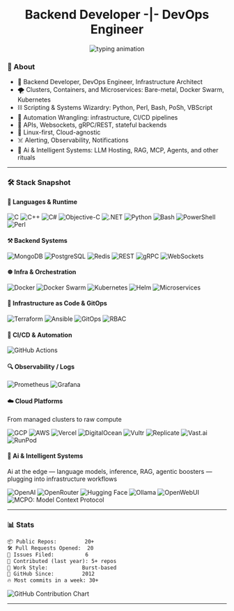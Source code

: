 <br>
<h1 align="center">  
Backend Developer -|- DevOps Engineer
</h1>

<p align="center">
  <img src="https://readme-typing-svg.demolab.com?font=Fira+Code&weight=300&size=16&pause=1000&color=CCCCCC&background=00000000&center=true&vCenter=true&width=600&height=35&lines=%E2%96%88+automating+the+void;%E2%96%88+orchestrating+chaos&cursor=_&repeat=true" alt="typing animation" />
</p>

### 🧠 About 

- 🧱 Backend Developer, DevOps Engineer, Infrastructure Architect  
- 🌪️ Clusters, Containers, and Microservices: Bare-metal, Docker Swarm, Kubernetes
- ⛓️ Scripting & Systems Wizardry: Python, Perl, Bash, PoSh, VBScript  
- 🔁 Automation Wrangling: infrastructure, CI/CD pipelines
- 🚧 APIs, Websockets, gRPC/REST, stateful backends
- 🧬 Linux-first, Cloud-agnostic
- ☠️ Alerting, Observability, Notifications
- 🧠 Ai & Intelligent Systems: LLM Hosting, RAG, MCP, Agents, and other rituals

---

### 🛠️ Stack Snapshot

#### 🧩 Languages & Runtime
![C](https://img.shields.io/badge/C-A8B9CC?style=for-the-badge&logo=c&logoColor=black)
![C++](https://img.shields.io/badge/C%2B%2B-00599C?style=for-the-badge&logo=c%2B%2B&logoColor=white)
![C#](https://img.shields.io/badge/C%23-239120?style=for-the-badge&logo=c-sharp&logoColor=white)
![Objective-C](https://img.shields.io/badge/Objective--C-438EFF?style=for-the-badge)
![.NET](https://img.shields.io/badge/.NET-512BD4?style=for-the-badge&logo=dotnet&logoColor=white)
![Python](https://img.shields.io/badge/Python-3776AB?style=for-the-badge&logo=python&logoColor=white)
![Bash](https://img.shields.io/badge/Bash-F7DF1E?style=for-the-badge&logo=bash&logoColor=black)
![PowerShell](https://img.shields.io/badge/PowerShell-3178C6?style=for-the-badge&logo=powershell&logoColor=white)
![Perl](https://img.shields.io/badge/Perl-39457E?style=for-the-badge&logo=perl&logoColor=white)


#### ⚒️ Backend Systems
![MongoDB](https://img.shields.io/badge/MongoDB-47A248?style=for-the-badge&logo=mongodb&logoColor=white)
![PostgreSQL](https://img.shields.io/badge/PostgreSQL-336791?style=for-the-badge&logo=postgresql&logoColor=white)
![Redis](https://img.shields.io/badge/Redis-DC382D?style=for-the-badge&logo=redis&logoColor=white)
![REST](https://img.shields.io/badge/REST-FF6F00?style=for-the-badge)
![gRPC](https://img.shields.io/badge/gRPC-0080FF?style=for-the-badge&logo=grpc&logoColor=white)
![WebSockets](https://img.shields.io/badge/WebSockets-010101?style=for-the-badge&logo=socketdotio&logoColor=white)

#### ☸️ Infra & Orchestration
![Docker](https://img.shields.io/badge/Docker-2496ED?style=for-the-badge&logo=docker&logoColor=white)
![Docker Swarm](https://img.shields.io/badge/Docker--Swarm-blue?style=for-the-badge&logo=docker&logoColor=white)
![Kubernetes](https://img.shields.io/badge/Kubernetes-326CE5?style=for-the-badge&logo=kubernetes&logoColor=white)
![Helm](https://img.shields.io/badge/Helm-0F1689?style=for-the-badge&logo=helm&logoColor=white)
![Microservices](https://img.shields.io/badge/Microservices-FF6F00?style=for-the-badge)

#### 🧬 Infrastructure as Code & GitOps
![Terraform](https://img.shields.io/badge/Terraform-623CE4?style=for-the-badge&logo=terraform&logoColor=white)
![Ansible](https://img.shields.io/badge/Ansible-000000?style=for-the-badge&logo=ansible&logoColor=white)
![GitOps](https://img.shields.io/badge/GitOps-FF6C37?style=for-the-badge)
![RBAC](https://img.shields.io/badge/K8s%20RBAC-326CE5?style=for-the-badge)

#### 🚀 CI/CD & Automation  
![GitHub Actions](https://img.shields.io/badge/GitHub%20Actions-2088FF?style=for-the-badge&logo=githubactions&logoColor=white)

#### 🔍 Observability / Logs
![Prometheus](https://img.shields.io/badge/Prometheus-E6522C?style=for-the-badge&logo=prometheus&logoColor=white)
![Grafana](https://img.shields.io/badge/Grafana-F46800?style=for-the-badge&logo=grafana&logoColor=white)
<!-- ![Loki](https://img.shields.io/badge/Loki-000?style=for-the-badge) -->


#### ☁️ Cloud Platforms  
From managed clusters to raw compute

![GCP](https://img.shields.io/badge/GCP-4285F4?style=for-the-badge&logo=googlecloud&logoColor=white)
![AWS](https://img.shields.io/badge/AWS-FF9900?style=for-the-badge&logo=amazonaws&logoColor=white)
![Vercel](https://img.shields.io/badge/Vercel-000000?style=for-the-badge&logo=vercel&logoColor=white)
![DigitalOcean](https://img.shields.io/badge/DigitalOcean-0080FF?style=for-the-badge&logo=digitalocean&logoColor=white)
![Vultr](https://img.shields.io/badge/Vultr-007BFC?style=for-the-badge&logo=vultr&logoColor=white)
![Replicate](https://img.shields.io/badge/Replicate-101010?style=for-the-badge&logo=data:image/svg+xml;base64,PHN2ZyB2aWV3Qm94PSIwIDAgMjczIDEwMCIgeG1sbnM9Imh0dHA6Ly93d3cudzMub3JnLzIwMDAvc3ZnIj48cGF0aCBkPSJNMCAxMDB2LTIuMzhjMC00Ny40NSA1Ny40OCA5LjcxIDk1Ljg5LTE0LjAyQzEzNC40OSA1NC45NiAxMTEuNzYgMjcuMTIgMTE1LjgxIDBjMjUuMS0yLjMyIDUwLjIxIDQ2LjI3IDcwLjYyIDY2LjY4IDU3LjQ4LTQuMTQgODAuMjEgMjIuNCA4Ni4yMiAzMy4zMi01MC4yMSA4LjI2LTg1LjkgNDYuNC0xMDIuODggNzUuMzN6IiBmaWxsPSIjMDBmZjNjIi8+PC9zdmc+&logoColor=white)
![Vast.ai](https://img.shields.io/badge/Vast.ai-222222?style=for-the-badge&logoColor=white)
![RunPod](https://img.shields.io/badge/RunPod.io-111111?style=for-the-badge&logoColor=white)


#### 🧠 Ai & Intelligent Systems  
Ai at the edge — language models, inference, RAG, agentic boosters — plugging into infrastructure workflows

![OpenAI](https://img.shields.io/badge/OpenAI-412991?style=for-the-badge&logo=openai&logoColor=white)
![OpenRouter](https://img.shields.io/badge/OpenRouter-000000?style=for-the-badge&logo=openai&logoColor=white)
![Hugging Face](https://img.shields.io/badge/HuggingFace-FECC00?style=for-the-badge&logo=huggingface&logoColor=black)
![Ollama](https://img.shields.io/badge/Ollama-grey?style=for-the-badge&logo=ollama&logoColor=white)
![OpenWebUI](https://img.shields.io/badge/OpenWebUI-000000?style=for-the-badge&logo=data:image/svg+xml;base64,PHN2ZyBmaWxsPSIjZmZmIiB4bWxucz0iaHR0cDovL3d3dy53My5vcmcvMjAwMC9zdmciIHdpZHRoPSI0OC41IiBoZWlnaHQ9IjQ4LjUiIHZpZXdCb3g9IjAgMCA1Ni4wNiA1Ni4wNiI+PHBhdGggZD0iTTI4IDBBMjggMjggMCAxMDAgMjggNTYgMjggMCAwMDAgMjhaIi8+PHBhdGggZD0iTTMzLjM1IDI3LjE2bC01LjQ2LTMuMTYtNS40NiAzLjE2djYuMzJsNS40NiAzLjE2IDUuNDYtMy4xNnoiLz48L3N2Zz4=)
![MCPO: Model Context Protocol](https://img.shields.io/badge/MCPO-000000?style=for-the-badge&logo=anthropic&logoColor=white)


---

### 📊 Stats

```txt
📦 Public Repos:         20+
🛠️ Pull Requests Opened:  20
🐛 Issues Filed:          6
🔄 Contributed (last year): 5+ repos
🧠 Work Style:           Burst-based
📅 GitHub Since:         2012
🔥 Most commits in a week: 30+
```
<p align="left">
  <img src="https://ghchart.rshah.org/03001C/JackieTreeh0rn" alt="GitHub Contribution Chart"/>
</p>

---
